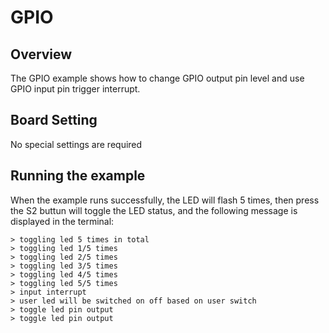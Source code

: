 # GPIO
## Overview

The GPIO example shows how to change GPIO output pin level and use GPIO input pin trigger interrupt.

## Board Setting

No special settings are required

## Running the example

When the example runs successfully, the LED will flash 5 times, then press the S2 buttun will toggle the LED status, and the following message is displayed in the terminal:
```
> toggling led 5 times in total
> toggling led 1/5 times
> toggling led 2/5 times
> toggling led 3/5 times
> toggling led 4/5 times
> toggling led 5/5 times
> input interrupt
> user led will be switched on off based on user switch
> toggle led pin output
> toggle led pin output
```
